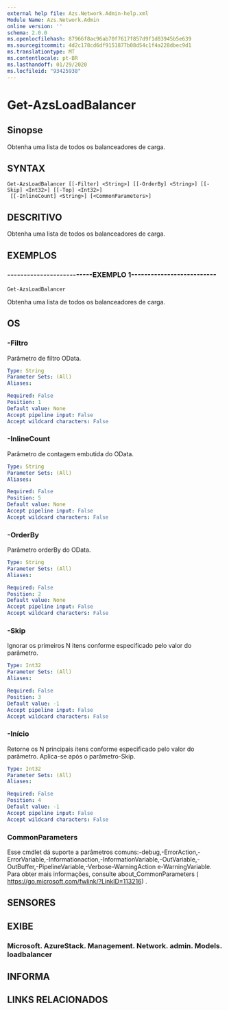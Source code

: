 ```yaml
---
external help file: Azs.Network.Admin-help.xml
Module Name: Azs.Network.Admin
online version: ''
schema: 2.0.0
ms.openlocfilehash: 87966f8ac96ab70f7617f857d9f1d83945b5e639
ms.sourcegitcommit: 4d2c178cd6df9151877b08d54c1f4a228dbec9d1
ms.translationtype: MT
ms.contentlocale: pt-BR
ms.lasthandoff: 01/29/2020
ms.locfileid: "93425938"
---
```

# Get-AzsLoadBalancer

## Sinopse
Obtenha uma lista de todos os balanceadores de carga.

## SYNTAX

```
Get-AzsLoadBalancer [[-Filter] <String>] [[-OrderBy] <String>] [[-Skip] <Int32>] [[-Top] <Int32>]
 [[-InlineCount] <String>] [<CommonParameters>]
```

## DESCRITIVO
Obtenha uma lista de todos os balanceadores de carga.

## EXEMPLOS

### --------------------------EXEMPLO 1--------------------------
```
Get-AzsLoadBalancer
```

Obtenha uma lista de todos os balanceadores de carga.

## OS

### -Filtro
Parâmetro de filtro OData.

```yaml
Type: String
Parameter Sets: (All)
Aliases: 

Required: False
Position: 1
Default value: None
Accept pipeline input: False
Accept wildcard characters: False
```

### -InlineCount
Parâmetro de contagem embutida do OData.

```yaml
Type: String
Parameter Sets: (All)
Aliases: 

Required: False
Position: 5
Default value: None
Accept pipeline input: False
Accept wildcard characters: False
```

### -OrderBy
Parâmetro orderBy do OData.

```yaml
Type: String
Parameter Sets: (All)
Aliases: 

Required: False
Position: 2
Default value: None
Accept pipeline input: False
Accept wildcard characters: False
```

### -Skip
Ignorar os primeiros N itens conforme especificado pelo valor do parâmetro.

```yaml
Type: Int32
Parameter Sets: (All)
Aliases: 

Required: False
Position: 3
Default value: -1
Accept pipeline input: False
Accept wildcard characters: False
```

### -Início
Retorne os N principais itens conforme especificado pelo valor do parâmetro.
Aplica-se após o parâmetro-Skip.

```yaml
Type: Int32
Parameter Sets: (All)
Aliases: 

Required: False
Position: 4
Default value: -1
Accept pipeline input: False
Accept wildcard characters: False
```

### CommonParameters
Esse cmdlet dá suporte a parâmetros comuns:-debug,-ErrorAction,-ErrorVariable,-Informationaction,-InformationVariable,-OutVariable,-OutBuffer,-PipelineVariable,-Verbose-WarningAction e-WarningVariable. Para obter mais informações, consulte about_CommonParameters ( https://go.microsoft.com/fwlink/?LinkID=113216) .

## SENSORES

## EXIBE

### Microsoft. AzureStack. Management. Network. admin. Models. loadbalancer

## INFORMA

## LINKS RELACIONADOS

